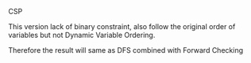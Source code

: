 CSP

This version lack of binary constraint, also follow the original order of variables but not Dynamic Variable Ordering.

Therefore the result will same as DFS combined with Forward Checking